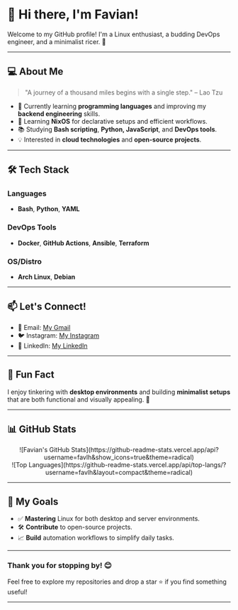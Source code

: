 # 👋 Hi there, I'm Favian!

Welcome to my GitHub profile! I'm a Linux enthusiast, a budding DevOps engineer, and a minimalist ricer. 🌱

---

## 💻 About Me

> "A journey of a thousand miles begins with a single step." – Lao Tzu

- 🔭 Currently learning **programming languages** and improving my **backend engineering** skills.
- 🌱 Learning **NixOS** for declarative setups and efficient workflows.
- 📚 Studying **Bash scripting**, **Python, JavaScript**, and **DevOps tools**.
- 💡 Interested in **cloud technologies** and **open-source projects**.

---

## 🛠️ Tech Stack

### Languages
- **Bash**, **Python**, **YAML**

### DevOps Tools
- **Docker**, **GitHub Actions**, **Ansible**, **Terraform**

### OS/Distro
- **Arch Linux**, **Debian**

---

## 📫 Let's Connect!

- 📧 Email: [My Gmail](mailto:firjat809@gmail.com)
- 🐦 Instagram: [My Instagram](https://instagram.com/favlh_)
- 💼 LinkedIn: [My LinkedIn](https://linkedin.com/in/favian-firjatullah)

---

## 🌟 Fun Fact

I enjoy tinkering with **desktop environments** and building **minimalist setups** that are both functional and visually appealing. 🎨

---

## 📊 GitHub Stats

<div align="center">
  ![Favian's GitHub Stats](https://github-readme-stats.vercel.app/api?username=favlh&show_icons=true&theme=radical)
  <br/>
  ![Top Languages](https://github-readme-stats.vercel.app/api/top-langs/?username=favlh&layout=compact&theme=radical)
</div>

---

## 🎯 My Goals

- ✅ **Mastering** Linux for both desktop and server environments.
- 🛠️ **Contribute** to open-source projects.
- 📈 **Build** automation workflows to simplify daily tasks.

---

### Thank you for stopping by! 😊

Feel free to explore my repositories and drop a star ⭐ if you find something useful!

---
